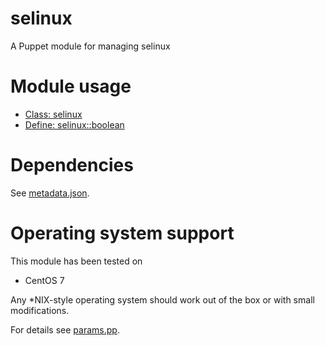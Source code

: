 # selinux

A Puppet module for managing selinux

# Module usage

* [Class: selinux](manifests/init.pp)
* [Define: selinux::boolean](manifests/boolean.pp)

# Dependencies

See [metadata.json](metadata.json).

# Operating system support

This module has been tested on

* CentOS 7

Any *NIX-style operating system should work out of the box or with small
modifications.

For details see [params.pp](manifests/params.pp).

